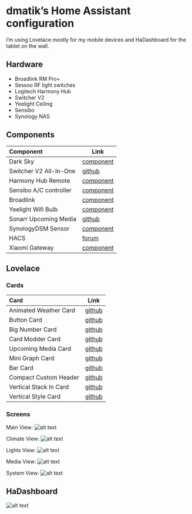 # dmatik’s Home Assistant configuration

I’m using Lovelace mostly for my mobile devices and HaDashboard for the tablet on the wall. 

## Hardware
- Broadlink RM Pro+
- Sessoo RF light switches
- Logitech Harmony Hub
- Switcher V2
- Yeelight Ceiling
- Sensibo
- Synology NAS

## Components

| Component | Link |
| :-------- | ---- |
| Dark Sky | [component](https://www.home-assistant.io/components/weather.darksky/) |
| Switcher V2 All-In-One | [github](https://github.com/TomerFi/home-assistant-custom-components/tree/master/switcher_aio) |
| Harmony Hub Remote | [component](https://www.home-assistant.io/components/harmony/) |
| Sensibo A/C controller | [component](https://www.home-assistant.io/components/sensibo/) |
| Broadlink | [component](https://www.home-assistant.io/components/broadlink/#switch) |
| Yeelight Wifi Bulb | [component](https://www.home-assistant.io/components/yeelight/) |
| Sonarr Upcoming Media | [github](https://github.com/custom-components/sensor.sonarr_upcoming_media) |
| SynologyDSM Sensor | [component](https://www.home-assistant.io/components/synologydsm/) |
| HACS | [forum](https://community.home-assistant.io/t/custom-component-hacs/121727) |
| Xiaomi Gateway | [component](https://www.home-assistant.io/components/xiaomi_aqara/) |

## Lovelace
### Cards

| Card | Link |
| :--- | ---- |
| Animated Weather Card | [github](https://github.com/bramkragten/custom-ui/tree/master/weather-card) |
| Button Card | [github](https://github.com/custom-cards/button-card) |
| Big Number Card | [github](https://github.com/custom-cards/bignumber-card) |
| Card Modder Card | [github](https://github.com/thomasloven/lovelace-card-modder) |
| Upcoming Media Card | [github](https://github.com/custom-cards/upcoming-media-card) |
| Mini Graph Card | [github](https://github.com/kalkih/mini-graph-card) |
| Bar Card | [github](https://github.com/custom-cards/bar-card) |
| Compact Custom Header | [github](https://github.com/maykar/compact-custom-header) |
| Vertical Stack In Card | [github](https://github.com/custom-cards/vertical-stack-in-card) |
| Vertical Style Card | [github](https://github.com/matisaul/vertical-style-card) |

### Screens

Main View:
![alt text](https://github.com/dmatik/homeassistant-config/blob/master/images/screens/view_main.png "Main View")

Climate View:
![alt text](https://github.com/dmatik/homeassistant-config/blob/master/images/screens/view_climate.png "Climate View")

Lights View:
![alt text](https://github.com/dmatik/homeassistant-config/blob/master/images/screens/view_lights.png "Lights View")

Media View:
![alt text](https://github.com/dmatik/homeassistant-config/blob/master/images/screens/view_media.png "Media View")

System View:
![alt text](https://github.com/dmatik/homeassistant-config/blob/master/images/screens/view_system.png "System View")

## HaDashboard

![alt text](https://github.com/dmatik/homeassistant-config/blob/master/images/screens/hadash_main.png "Main Panel")
